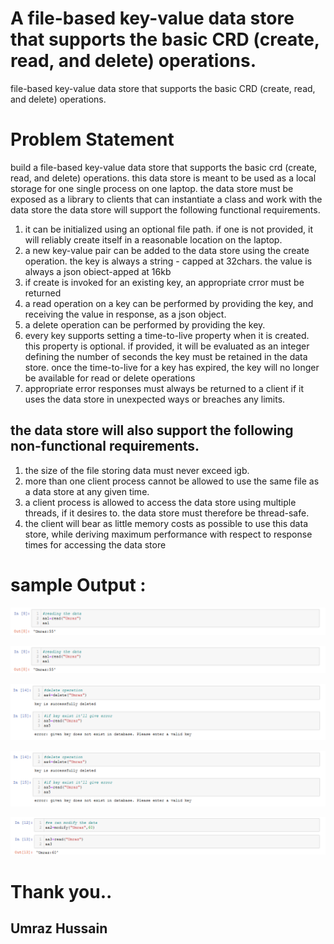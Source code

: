 # A file-based key-value data store that supports the basic CRD (create, read, and delete) operations.
 file-based key-value data store that supports the basic CRD (create, read, and delete) operations.

# Problem Statement 
 build a file-based key-value data store that supports the basic crd (create, read, and delete) operations. this data store is meant to be used as a local storage for one single process on one laptop. the data store must be exposed as a library to clients that can instantiate a class and work with the data store the data store will support the following functional requirements. 
 1. it can be initialized using an optional file path. if one is not provided, it will reliably create itself in a reasonable location on the laptop. 
 2. a new key-value pair can be added to the data store using the create operation. the key is always a string - capped at 32chars. the value is always a json obiect-apped at 16kb 
 3. if create is invoked for an existing key, an appropriate crror must be returned 
 4. a read operation on a key can be performed by providing the key, and receiving the value in response, as a json object. 
 5. a delete operation can be performed by providing the key. 
 6. every key supports setting a time-to-live property when it is created. this property is optional. if provided, it will be evaluated as an integer defining the number of seconds the key must be retained in the data store. once the time-to-live for a key has expired, the key will no longer be available for read or delete operations 
 7. appropriate error responses must always be returned to a client if it uses the data store in unexpected ways or breaches any limits. 
 
## the data store will also support the following non-functional requirements. 
1. the size of the file storing data must never exceed igb. 
2. more than one client process cannot be allowed to use the same file as a data store at any given time. 
3. a client process is allowed to access the data store using multiple threads, if it desires to. the data store must therefore be thread-safe. 
4. the client will bear as little memory costs as possible to use this data store, while deriving maximum performance with respect to response times for accessing the data store

# sample Output :

 ![](creation.png)
 
  ![](reading.png)
  
  ![](modify.png)
  
   ![](delete.png)
   
   ![](expire.png)
   
   
 # Thank you..
 ## Umraz Hussain
